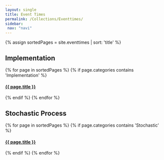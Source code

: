 ```yaml
---
layout: single
title: Event Times
permalink: /Collections/Eventtimes/
sidebar: 
 nav: "navi"
---
```


{% assign sortedPages = site.eventtimes | sort: 'title' %}

<h2> Implementation </h2>
{% for page in sortedPages %}
	{% if page.categories contains 'Implementation' %}
<h4>
	<a href="{{ page.url }}">{{ page.title }}</a>
</h4>
	{% endif %}
{% endfor %}

<h2> Stochastic Process </h2>
{% for page in sortedPages %}
	{% if page.categories contains 'Stochastic' %}
<h4>
	<a href="{{ page.url }}">{{ page.title }}</a>
</h4>
	{% endif %}
{% endfor %}